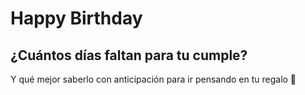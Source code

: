 # Happy Birthday

## ¿Cuántos días faltan para tu cumple?

Y qué mejor saberlo con anticipación para ir pensando en tu regalo 🥳
 
